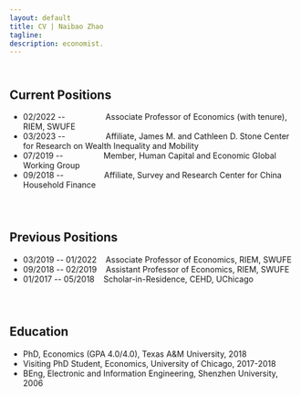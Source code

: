 ```yaml
---
layout: default
title: CV | Naibao Zhao
tagline: 
description: economist.
---
```

<!--
<div class="navbar">
    <div class="navbar-inner">
        <ul class="nav">
            <li><a href="#current">current courses</a></li>
            <li><a href="#shortcourses">short courses</a></li>
            <li><a href="#misc">misc lectures</a></li>
            <li><a href="#old">former courses</a></li>
        </ul>
    </div>
</div> -->
## <a name="instructor"></a> <br/> Current Positions
* 02/2022 -- &nbsp;&nbsp;&nbsp;&nbsp;&nbsp;&nbsp;&nbsp;&nbsp;&nbsp;&nbsp;&nbsp;&nbsp;&nbsp;&nbsp;&nbsp;&nbsp;  Associate Professor of Economics (with tenure), RIEM, SWUFE<br/>
* 03/2023 -- &nbsp;&nbsp;&nbsp;&nbsp;&nbsp;&nbsp;&nbsp;&nbsp;&nbsp;&nbsp;&nbsp;&nbsp;&nbsp;&nbsp;&nbsp;&nbsp;  Affiliate, James M. and Cathleen D. Stone Center for Research on Wealth Inequality and Mobility<br/>
* 07/2019 -- &nbsp;&nbsp;&nbsp;&nbsp;&nbsp;&nbsp;&nbsp;&nbsp;&nbsp;&nbsp;&nbsp;&nbsp;&nbsp;&nbsp;&nbsp;&nbsp;  Member, Human Capital and Economic Global Working Group<br/>
* 09/2018 -- &nbsp;&nbsp;&nbsp;&nbsp;&nbsp;&nbsp;&nbsp;&nbsp;&nbsp;&nbsp;&nbsp;&nbsp;&nbsp;&nbsp;&nbsp;&nbsp;  Affiliate, Survey and Research Center for China Household Finance<br/><br/>

## <a name="instructor"></a> <br/> Previous Positions
* 03/2019 -- 01/2022 &nbsp;&nbsp;  Associate Professor of Economics, RIEM, SWUFE<br/>
* 09/2018 -- 02/2019 &nbsp;&nbsp;  Assistant Professor of Economics, RIEM, SWUFE<br/>
* 01/2017 -- 05/2018 &nbsp;&nbsp;  Scholar-in-Residence, CEHD, UChicago<br/><br/>

## <a name="instructor"></a> <br/> Education
* PhD, Economics (GPA 4.0/4.0), Texas A&M University, 2018<br/>
* Visiting PhD Student, Economics, University of Chicago, 2017-2018<br/>
* BEng, Electronic and Information Engineering, Shenzhen University, 2006<br/><br/>


